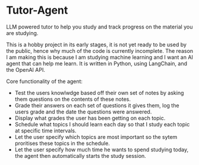 # Tutor-Agent
LLM powered tutor to help you study and track progress on the material you are studying. 

This is a hobby project in its early stages, it is not yet ready to be used by the public, hence why much of the code is currently incomplete. The reason I am making this is because I am studying machine learning and I want an AI agent that can help me learn. It is written in Python, using LangChain, and the OpenAI API.

Core functionality of the agent: 
- Test the users knowlwdge based off their own set of notes by asking them questions on the contents of these notes.
- Grade their answers on each set of questions it gives them, log the users grade and the date the questions were answered.
- Display what grades the user has been getting on each topic.
- Schedule what topics I should learn each day so that I study each topic at specific time intervals.
- Let the user specify which topics are most important so the sytem proritises these topics in the schedule.
- Let the user specify how much time he wants to spend studying today, the agent then automatically starts the study session.

